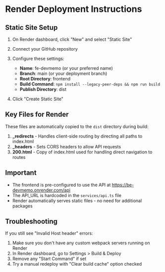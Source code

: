 # Render Deployment Instructions

## Static Site Setup

1. On Render dashboard, click "New" and select "Static Site"

2. Connect your GitHub repository

3. Configure these settings:
   - **Name**: fe-devmemo (or your preferred name)
   - **Branch**: main (or your deployment branch)
   - **Root Directory**: frontend
   - **Build Command**: `npm install --legacy-peer-deps && npm run build`
   - **Publish Directory**: dist

4. Click "Create Static Site"

## Key Files for Render

These files are automatically copied to the `dist` directory during build:

1. **_redirects** - Handles client-side routing by directing all paths to index.html
2. **_headers** - Sets CORS headers to allow API requests
3. **200.html** - Copy of index.html used for handling direct navigation to routes

## Important

- The frontend is pre-configured to use the API at https://be-devmemo.onrender.com/api
- The API_URL is hardcoded in the `services/api.ts` file
- Render automatically serves static files - no need for additional packages

## Troubleshooting

If you still see "Invalid Host header" errors:
1. Make sure you don't have any custom webpack servers running on Render
2. In Render dashboard, go to Settings > Build & Deploy
3. Remove any "Start Command" if set
4. Try a manual redeploy with "Clear build cache" option checked 